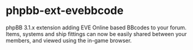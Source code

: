 # phpbb-ext-evebbcode
phpBB 3.1.x extension adding EVE Online based BBcodes to your forum. Items, systems and ship fittings can now be easily shared between your members, and viewed using the in-game browser.
